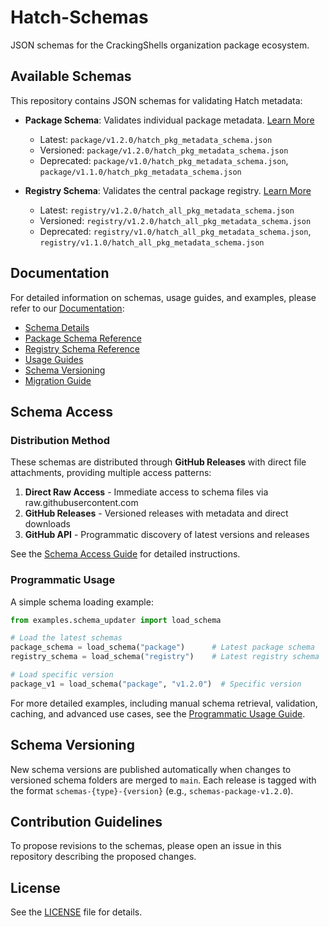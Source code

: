 # Hatch-Schemas

JSON schemas for the CrackingShells organization package ecosystem.

## Available Schemas

This repository contains JSON schemas for validating Hatch metadata:

- **Package Schema**: Validates individual package metadata. [Learn More](docs/package/overview.md)
  - Latest: `package/v1.2.0/hatch_pkg_metadata_schema.json`
  - Versioned: `package/v1.2.0/hatch_pkg_metadata_schema.json`
  - Deprecated: `package/v1.0/hatch_pkg_metadata_schema.json`, `package/v1.1.0/hatch_pkg_metadata_schema.json`

- **Registry Schema**: Validates the central package registry. [Learn More](docs/registry/overview.md)
  - Latest: `registry/v1.2.0/hatch_all_pkg_metadata_schema.json`
  - Versioned: `registry/v1.2.0/hatch_all_pkg_metadata_schema.json`
  - Deprecated: `registry/v1.0/hatch_all_pkg_metadata_schema.json`, `registry/v1.1.0/hatch_all_pkg_metadata_schema.json`

## Documentation

For detailed information on schemas, usage guides, and examples, please refer to our [Documentation](docs/index.md):

- [Schema Details](docs/index.md#overview)
- [Package Schema Reference](docs/package/overview.md)
- [Registry Schema Reference](docs/registry/overview.md)
- [Usage Guides](docs/usage/index.md)
- [Schema Versioning](docs/versions.md)
- [Migration Guide](docs/migration.md)

## Schema Access

### Distribution Method

These schemas are distributed through **GitHub Releases** with direct file attachments, providing multiple access patterns:

1. **Direct Raw Access** - Immediate access to schema files via raw.githubusercontent.com
2. **GitHub Releases** - Versioned releases with metadata and direct downloads
3. **GitHub API** - Programmatic discovery of latest versions and releases

See the [Schema Access Guide](docs/usage/access.md) for detailed instructions.

### Programmatic Usage

A simple schema loading example:

```python
from examples.schema_updater import load_schema

# Load the latest schemas 
package_schema = load_schema("package")      # Latest package schema
registry_schema = load_schema("registry")    # Latest registry schema

# Load specific version
package_v1 = load_schema("package", "v1.2.0")  # Specific version
```

For more detailed examples, including manual schema retrieval, validation, caching, and advanced use cases, see the [Programmatic Usage Guide](docs/usage/programmatic.md).

## Schema Versioning

New schema versions are published automatically when changes to versioned schema folders are merged to `main`. Each release is tagged with the format `schemas-{type}-{version}` (e.g., `schemas-package-v1.2.0`).

## Contribution Guidelines

To propose revisions to the schemas, please open an issue in this repository describing the proposed changes.

## License

See the [LICENSE](LICENSE) file for details.
